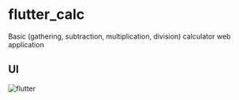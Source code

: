# flutter_calc
 Basic (gathering, subtraction, multiplication, division) calculator web application


## UI
![flutter](https://github.com/DimitarL/flutter_calc/assets/36930531/adfc54bf-9f96-47e4-902c-8cbaab1c5b24)

